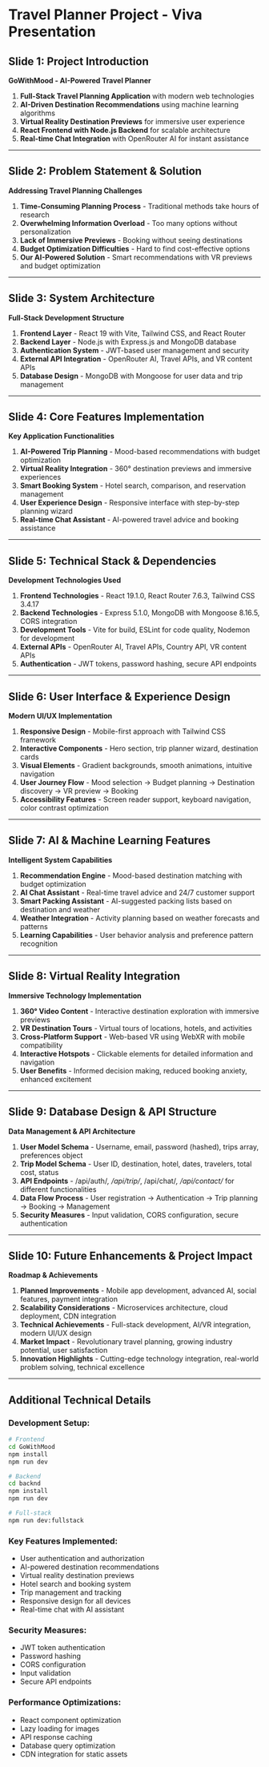 # Travel Planner Project - Viva Presentation

## Slide 1: Project Introduction
**GoWithMood - AI-Powered Travel Planner**

1. **Full-Stack Travel Planning Application** with modern web technologies
2. **AI-Driven Destination Recommendations** using machine learning algorithms
3. **Virtual Reality Destination Previews** for immersive user experience
4. **React Frontend with Node.js Backend** for scalable architecture
5. **Real-time Chat Integration** with OpenRouter AI for instant assistance

---

## Slide 2: Problem Statement & Solution
**Addressing Travel Planning Challenges**

1. **Time-Consuming Planning Process** - Traditional methods take hours of research
2. **Overwhelming Information Overload** - Too many options without personalization
3. **Lack of Immersive Previews** - Booking without seeing destinations
4. **Budget Optimization Difficulties** - Hard to find cost-effective options
5. **Our AI-Powered Solution** - Smart recommendations with VR previews and budget optimization

---

## Slide 3: System Architecture
**Full-Stack Development Structure**

1. **Frontend Layer** - React 19 with Vite, Tailwind CSS, and React Router
2. **Backend Layer** - Node.js with Express.js and MongoDB database
3. **Authentication System** - JWT-based user management and security
4. **External API Integration** - OpenRouter AI, Travel APIs, and VR content APIs
5. **Database Design** - MongoDB with Mongoose for user data and trip management

---

## Slide 4: Core Features Implementation
**Key Application Functionalities**

1. **AI-Powered Trip Planning** - Mood-based recommendations with budget optimization
2. **Virtual Reality Integration** - 360° destination previews and immersive experiences
3. **Smart Booking System** - Hotel search, comparison, and reservation management
4. **User Experience Design** - Responsive interface with step-by-step planning wizard
5. **Real-time Chat Assistant** - AI-powered travel advice and booking assistance

---

## Slide 5: Technical Stack & Dependencies
**Development Technologies Used**

1. **Frontend Technologies** - React 19.1.0, React Router 7.6.3, Tailwind CSS 3.4.17
2. **Backend Technologies** - Express 5.1.0, MongoDB with Mongoose 8.16.5, CORS integration
3. **Development Tools** - Vite for build, ESLint for code quality, Nodemon for development
4. **External APIs** - OpenRouter AI, Travel APIs, Country API, VR content APIs
5. **Authentication** - JWT tokens, password hashing, secure API endpoints

---

## Slide 6: User Interface & Experience Design
**Modern UI/UX Implementation**

1. **Responsive Design** - Mobile-first approach with Tailwind CSS framework
2. **Interactive Components** - Hero section, trip planner wizard, destination cards
3. **Visual Elements** - Gradient backgrounds, smooth animations, intuitive navigation
4. **User Journey Flow** - Mood selection → Budget planning → Destination discovery → VR preview → Booking
5. **Accessibility Features** - Screen reader support, keyboard navigation, color contrast optimization

---

## Slide 7: AI & Machine Learning Features
**Intelligent System Capabilities**

1. **Recommendation Engine** - Mood-based destination matching with budget optimization
2. **AI Chat Assistant** - Real-time travel advice and 24/7 customer support
3. **Smart Packing Assistant** - AI-suggested packing lists based on destination and weather
4. **Weather Integration** - Activity planning based on weather forecasts and patterns
5. **Learning Capabilities** - User behavior analysis and preference pattern recognition

---

## Slide 8: Virtual Reality Integration
**Immersive Technology Implementation**

1. **360° Video Content** - Interactive destination exploration with immersive previews
2. **VR Destination Tours** - Virtual tours of locations, hotels, and activities
3. **Cross-Platform Support** - Web-based VR using WebXR with mobile compatibility
4. **Interactive Hotspots** - Clickable elements for detailed information and navigation
5. **User Benefits** - Informed decision making, reduced booking anxiety, enhanced excitement

---

## Slide 9: Database Design & API Structure
**Data Management & API Architecture**

1. **User Model Schema** - Username, email, password (hashed), trips array, preferences object
2. **Trip Model Schema** - User ID, destination, hotel, dates, travelers, total cost, status
3. **API Endpoints** - /api/auth/*, /api/trip/*, /api/chat/*, /api/contact/* for different functionalities
4. **Data Flow Process** - User registration → Authentication → Trip planning → Booking → Management
5. **Security Measures** - Input validation, CORS configuration, secure authentication

---

## Slide 10: Future Enhancements & Project Impact
**Roadmap & Achievements**

1. **Planned Improvements** - Mobile app development, advanced AI, social features, payment integration
2. **Scalability Considerations** - Microservices architecture, cloud deployment, CDN integration
3. **Technical Achievements** - Full-stack development, AI/VR integration, modern UI/UX design
4. **Market Impact** - Revolutionary travel planning, growing industry potential, user satisfaction
5. **Innovation Highlights** - Cutting-edge technology integration, real-world problem solving, technical excellence

---

## Additional Technical Details

### Development Setup:
```bash
# Frontend
cd GoWithMood
npm install
npm run dev

# Backend
cd backnd
npm install
npm run dev

# Full-stack
npm run dev:fullstack
```

### Key Features Implemented:
- User authentication and authorization
- AI-powered destination recommendations
- Virtual reality destination previews
- Hotel search and booking system
- Trip management and tracking
- Responsive design for all devices
- Real-time chat with AI assistant

### Security Measures:
- JWT token authentication
- Password hashing
- CORS configuration
- Input validation
- Secure API endpoints

### Performance Optimizations:
- React component optimization
- Lazy loading for images
- API response caching
- Database query optimization
- CDN integration for static assets
